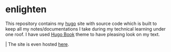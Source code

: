# enlighten

This repository contains my [hugo](https://gohugo.io/) site with source code which is built to keep all my notes/documentations I take during my technical learning under one roof. I have used [Hugo Book](https://github.com/alex-shpak/hugo-book) theme to have pleasing look on my text. 

| The site is even hosted [here](https://selvarajan2006.github.io/enlighten/docs/).
